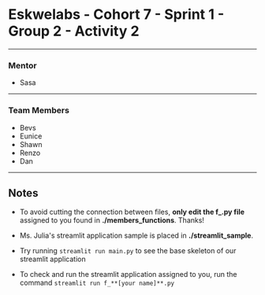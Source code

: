 # Eskwelabs - Cohort 7 - Sprint 1 - Group 2 - Activity 2
---
### Mentor
- Sasa

---

### Team Members
 - Bevs
 - Eunice
 - Shawn
 - Renzo
 - Dan
---

## Notes
 - To avoid cutting the connection between files, **only edit the f_.py file**
assigned to you found in **./members_functions**. Thanks!

 - Ms. Julia's streamlit application sample is placed in **./streamlit_sample**.

 - Try running  `streamlit run main.py` to see the base skeleton of our streamlit application

 - To check and run the streamlit application assigned to you, run the command `streamlit run f_**[your name]**.py`
